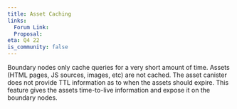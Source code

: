 ```yaml
---
title: Asset Caching
links:
  Forum Link:
  Proposal:
eta: Q4 22
is_community: false
---
```


Boundary nodes only cache queries for a very short amount of time. Assets (HTML pages, JS sources, images, etc) are not
cached. The asset canister does not provide TTL information as to when the assets should expire. This feature gives the assets time-to-live information and expose it on the boundary nodes.
